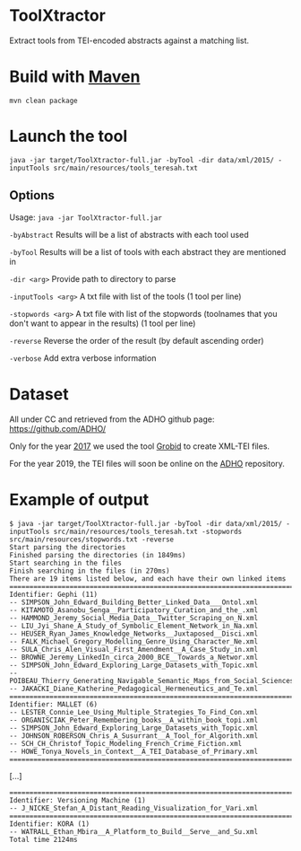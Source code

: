 # ToolXtractor
Extract tools from TEI-encoded abstracts against a matching list.

# Build with [Maven](https://maven.apache.org/)
```mvn clean package```

# Launch the tool
```java -jar target/ToolXtractor-full.jar -byTool -dir data/xml/2015/ -inputTools src/main/resources/tools_teresah.txt```

## Options
Usage: ```java -jar ToolXtractor-full.jar```

 ```-byAbstract```
 Results will be a list of abstracts with each tool used
 
 ```-byTool```
 Results will be a list of tools with each abstract they are mentioned in
 
 ```-dir <arg>```
 Provide path to directory to parse
 
 ```-inputTools <arg>```
 A txt file with list of the tools (1 tool per line)
 
 ```-stopwords <arg>```
 A txt file with list of the stopwords (toolnames that you don't want to appear in the results) (1 tool per line)
 
 ```-reverse```
 Reverse the order of the result (by default ascending order)
 
 ```-verbose```
 Add extra verbose information

# Dataset
All under CC and retrieved from the ADHO github page: https://github.com/ADHO/

Only for the year [2017](https://github.com/ADHO/dh2017) we used the tool [Grobid](https://github.com/kermitt2/grobid/) to create XML-TEI files.

For the year 2019, the TEI files will soon be online on the [ADHO](https://github.com/ADHO/) repository.

# Example of output
```
$ java -jar target/ToolXtractor-full.jar -byTool -dir data/xml/2015/ -inputTools src/main/resources/tools_teresah.txt -stopwords src/main/resources/stopwords.txt -reverse
Start parsing the directories
Finished parsing the directories (in 1849ms)
Start searching in the files
Finish searching in the files (in 270ms)
There are 19 items listed below, and each have their own linked items
====================================================================================
Identifier: Gephi (11)
-- SIMPSON_John_Edward_Building_Better_Linked_Data___Ontol.xml
-- KITAMOTO_Asanobu_Senga__Participatory_Curation_and_the_.xml
-- HAMMOND_Jeremy_Social_Media_Data__Twitter_Scraping_on_N.xml
-- LIU_Jyi_Shane_A_Study_of_Symbolic_Element_Network_in_Na.xml
-- HEUSER_Ryan_James_Knowledge_Networks__Juxtaposed__Disci.xml
-- FALK_Michael_Gregory_Modelling_Genre_Using_Character_Ne.xml
-- SULA_Chris_Alen_Visual_First_Amendment__A_Case_Study_in.xml
-- BROWNE_Jeremy_LinkedIn_circa_2000_BCE__Towards_a_Networ.xml
-- SIMPSON_John_Edward_Exploring_Large_Datasets_with_Topic.xml
-- POIBEAU_Thierry_Generating_Navigable_Semantic_Maps_from_Social_Sciences_Corpora.xml
-- JAKACKI_Diane_Katherine_Pedagogical_Hermeneutics_and_Te.xml
====================================================================================
Identifier: MALLET (6)
-- LESTER_Connie_Lee_Using_Multiple_Strategies_To_Find_Con.xml
-- ORGANISCIAK_Peter_Remembering_books__A_within_book_topi.xml
-- SIMPSON_John_Edward_Exploring_Large_Datasets_with_Topic.xml
-- JOHNSON_ROBERSON_Chris_A_Susurrant__A_Tool_for_Algorith.xml
-- SCH_CH_Christof_Topic_Modeling_French_Crime_Fiction.xml
-- HOWE_Tonya_Novels_in_Context__A_TEI_Database_of_Primary.xml
====================================================================================
```
[...]
```
====================================================================================
Identifier: Versioning Machine (1)
-- J_NICKE_Stefan_A_Distant_Reading_Visualization_for_Vari.xml
====================================================================================
Identifier: KORA (1)
-- WATRALL_Ethan_Mbira__A_Platform_to_Build__Serve__and_Su.xml
Total time 2124ms
```
